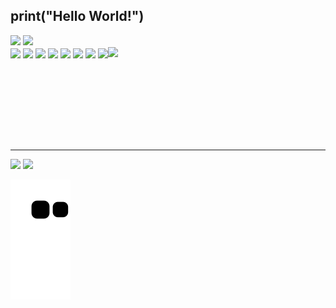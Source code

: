   ## print("Hello World!")
  
  <div>                    
    <img height=180em src="https://github-readme-stats.vercel.app/api?username=miiguellssantos&theme=gotham&show_icons=true&include_all_commits=true&count_private=true">
    <img height=180em src="https://github-readme-stats.vercel.app/api/top-langs/?username=miiguellssantos&layout=compact&theme=gotham">
  </div>              

  <div style="display:inline-block">
  	<img align="center" src="https://img.shields.io/badge/Python-3776AB?style=for-the-badge&logo=python&logoColor=white">
    <img align="center" src="https://img.shields.io/badge/HTML5-E34F26?style=for-the-badge&logo=html5&logoColor=white">
    <img align="center" src="https://img.shields.io/badge/CSS3-1572B6?style=for-the-badge&logo=css3&logoColor=white">
    <img align="center" src="https://img.shields.io/badge/Java-ED8B00?style=for-the-badge&logo=java&logoColor=white">
    <img align="center" src="https://img.shields.io/badge/JavaScript-323330?style=for-the-badge&logo=javascript&logoColor=F7DF1E">
    <img align="center" src="https://img.shields.io/badge/Bootstrap-563D7C?style=for-the-badge&logo=bootstrap&logoColor=white">
    <img align="center" src="https://img.shields.io/badge/PHP-777BB4?style=for-the-badge&logo=php&logoColor=white">
    <img align="center" src="https://img.shields.io/badge/MySQL-00000F?style=for-the-badge&logo=mysql&logoColor=white">
    <img align="right" src="https://mj-gallery.com/b2fede8f-304b-4681-9991-f7282afea868/grid_0.png" height="150px">
  </div>
  <hr>
  <div>
  <a href="https://www.instagram.com/miiguelssantos" target="_blank"><img src="https://img.shields.io/badge/Instagram-E4405F?style=for-the-badge&logo=instagram&logoColor=white" target="_blank"></a>
  <a href="https://www.twitter.com/odevmiguel" target="_blank"><img src="https://img.shields.io/badge/Twitter-1DA1F2?style=for-the-badge&logo=twitter&logoColor=white" target="_blank"></a>
  </div>
  
  ![Snake animation](https://github.com/miiguellssantos/miiguellssantos/blob/output/github-contribution-grid-snake.svg)


<!---
miiguellssantos/miiguellssantos is a ✨ special ✨ repository because its `README.md` (this file) appears on your GitHub profile.
You can click the Preview link to take a look at your changes.
--->
